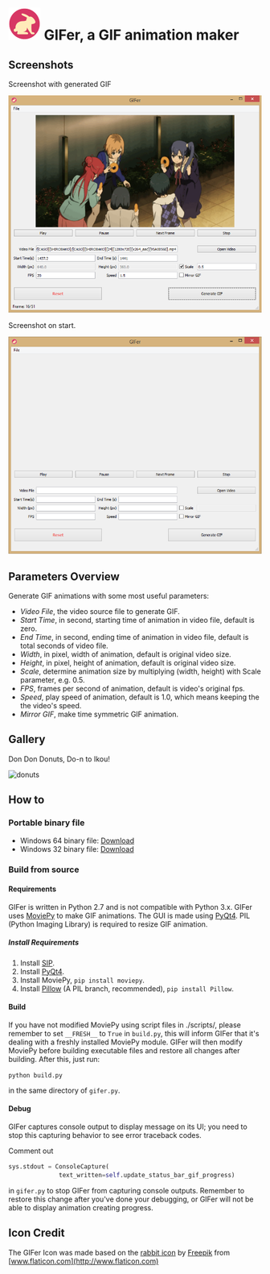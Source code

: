 # ![](images/logo_icon.png) GIFer, a GIF animation maker

## Screenshots

Screenshot with generated GIF

![screenshot Shirobako](screenshots/gifer_screenshot_shirobako.PNG)

Screenshot on start.

![screenshot empty](screenshots/gifer_screenshot.PNG)

## Parameters Overview
Generate GIF animations with some most useful parameters:
- *Video File*, the video source file to generate GIF.
- *Start Time*, in second, starting time of animation in video file,
  default is zero.
- *End Time*, in second, ending time of animation in video file, default is total
  seconds of video file.
- *Width*, in pixel, width of animation, default is original video size.
- *Height*, in pixel, height of animation, default is original video size.
- *Scale*, determine animation size by multiplying (width, height) with Scale
  parameter, e.g. 0.5.
- *FPS*, frames per second of animation, default is video's original fps.
- *Speed*, play speed of animation, default is 1.0, which means keeping the
  the video's speed.
- *Mirror GIF*, make time symmetric GIF animation.

## Gallery
Don Don Donuts, Do-n to Ikou!

![donuts](screenshots/gifer_gallery_donuts.gif)

## How to

### Portable binary file
- Windows 64 binary file: [Download](https://github.com/mikkkee/gifer/releases/download/v0.1.1/gifer.0.1.1.win64.binary.exe.zip)
- Windows 32 binary file: [Download](https://github.com/mikkkee/gifer/releases/download/v0.1.1/gifer.0.1.1.win32.binary.exe.zip)

### Build from source

#### Requirements

GIFer is written in Python 2.7 and is not compatible with Python 3.x.
GIFer uses [MoviePy](https://github.com/Zulko/moviepy) to make GIF animations.
The GUI is made using [PyQt4](http://www.riverbankcomputing.com/software/pyqt/download).
PIL (Python Imaging Library) is required to resize GIF animation.

##### Install Requirements
1. Install [SIP](http://www.riverbankcomputing.com/software/sip/download).
2. Install [PyQt4](http://www.riverbankcomputing.com/software/pyqt/download).
3. Install MoviePy, `pip install moviepy`.
4. Install [Pillow](http://pillow.readthedocs.org/en/latest/) (A PIL branch, recommended), `pip install Pillow`.

#### Build
If you have not modified MoviePy using script files in ./scripts/, please
remember to set `__FRESH__` to `True` in `build.py`, this will inform GIFer
that it's dealing with a freshly installed MoviePy module. GIFer will then
modify MoviePy before building executable files and restore all changes after
building. After this, just run:

`python build.py`

in the same directory of `gifer.py`.

#### Debug
GIFer captures console output to display message on its UI; you need to stop
this capturing behavior to see error traceback codes.

Comment out
```python
sys.stdout = ConsoleCapture(
              text_written=self.update_status_bar_gif_progress)
```
in `gifer.py` to stop GIFer from capturing console outputs. Remember to restore
this change after you've done your debugging, or GIFer will not be able to
display animation creating progress.


## Icon Credit
The GIFer Icon was made based on the
[rabbit icon](http://www.flaticon.com/free-icon/rabbit-facing-right_84025) by
[Freepik](http://www.flaticon.com/authors/freepik) from
[www.flaticon.com](http://www.flaticon.com)

